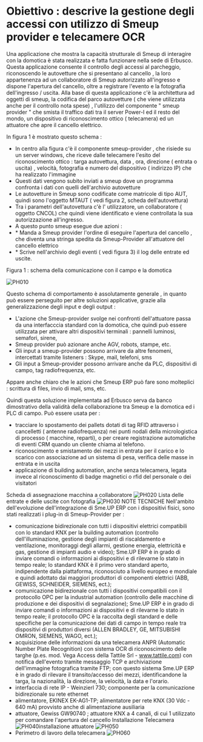 # Obiettivo :  descrive la gestione degli accessi con utilizzo di Smeup provider e telecamere OCR

Una applicazione che mostra la capacità strutturale di Smeup di interagire con la domotica è stata realizzata e fatta funzionare nella sede di Erbusco.
Questa applicazione consente il controllo degli accessi al parcheggio, riconoscendo le autovetture che si presentano al cancello , la loro appartenenza ad un collaboratore di Smeup autorizzato all'ingresso e dispone l'apertura del cancello, oltre a registrare l'evento e la fotografia dell'ingresso / uscita.
Alla base di questa applicazione c'è la architettura ad oggetti di smeup, la codifica del parco autovetture ( che viene utilizzata anche per il controllo nota spese) , l'utilizzo del componente " smeup provider " che smista il traffico dati tra il server Power-I ed il resto del mondo, un dispositivo di riconoscimento ottico ( telecamera) ed un attuatore che apre il cancello elettrico.

In figura 1 è mostrato questo schema : 
-  In centro alla figura c'è il componente smeup-provider  , che risiede su un server windows,  che riceve dalle telecamere l'esito del riconoscimento ottico :  targa autovettura, data , ora, direzione ( entrata o uscita) , velocità, fotografia e numero del dispositivo ( indirizzo IP) che ha realizzato l'immagine
-  Questi dati vengono subito inviati  a smeup dove un programma confronta i dati con quelli dell'archivio autovetture
-  Le autovetture  in Smeup sono codificate  come matricole di tipo AUT, quindi sono l'oggetto MTAUT ( vedi figura 2, scheda dell'autovettura)
-  Tra i parametri dell'autovettura c'è l' utilizzatore, un collaboratore ( oggetto CNCOL) che quindi viene identificato e viene controllata la sua autorizzazione all'ingresso.
-  A questo punto smeup esegue due azioni : 
- \* Manda a Smeup provider l'ordine di eseguire l'apertura del cancello , che diventa una stringa spedita da Smeup-Provider all'attuatore del cancello elettrico
- \* Scrive nell'archivio degli eventi ( vedi figura 3) il log delle entrate ed uscite.

Figura 1  :  schema della comunicazione con il campo e la domotica

![PH010](http://localhost:3000/immagini/PROVI_01/PH010.png)

Questo schema di comportamento è assolutamente generale , in quanto può essere perseguito per altre soluzioni applicative, grazie alla generalizzazione degli input e degli output : 
-  L'azione che Smeup-provider svolge nei confronti dell'attuatore passa da una interfacccia standard con la domotica, che quindi può essere utilizzata per attivare altri dispositivi terminali :   pannelli luminosi, semafori, sirene,
-  Smeup provider può azionare anche  AGV, robots, stampe, etc.
-  Gli input a smeup-provider possono arrivare da altre fenomeni, intercettati tramite listeners :  Skype, mail, telefoni, sms
-  Gli input a Smeup-provider possono arrivare anche da  PLC, dispositivi di campo, tag radiofrequenza, etc.

Appare anche chiaro che le azioni che Smeup ERP può fare sono molteplici :  scrittura di files, invio di mail, sms, etc.

Quindi questa soluzione implementata ad Erbusco serva da banco dimostrativo della validità della collaborazione tra Smeup e la domotica ed i PLC di campo.
Può essere usata per : 
-  tracciare lo spostamento dei pallets dotati di tag RFID attraverso i cancelletti ( antenne radiofrequenza) nei punti nodali della micrologistica di processo ( macchine, reparti), o per creare registrazione automatiche di eventi CRM quando un cliente chiama al telefono.
-  riconoscimento e smistamento dei mezzi in entrata per il carico e lo scarico con associazione ad un sistema di pesa, verifica delle masse in entrata e in uscita
-  applicazione di building automation, anche senza telecamera, legata invece al riconoscimento di badge magnetici o rfid del personale o dei visitatori

Scheda di assegnazione macchina a collaboratore
![PH020](http://localhost:3000/immagini/PROVI_01/PH020.png)
Lista delle entrate e delle uscite con fotografia
![PH030](http://localhost:3000/immagini/PROVI_01/PH030.png)
NOTE TECNICHE
Nell'ambito dell'evoluzione dell'integrazione di Sme.UP ERP con i dispositivi fisici, sono stati realizzati i plug-in di Smeup-Provider per : 
-  comunicazione bidirezionale con tutti i dispositivi elettrici compatibili con lo standard KNX per la building automation (controllo dell'illuminazione, gestione degli impianti di riscaldamento e ventilazione, monitoraggi degli allarmi, gestione energia, elettricità e gas, gestione di impianti audio e video); Sme.UP ERP è in grado di inviare comandi o informazioni ai dispositivi e di rilevarne lo stato in tempo reale; lo standard KNX è il primo vero standard aperto, indipendente dalla piattaforma, riconosciuto a livello europeo e mondiale e quindi adottato dai maggiori produttori di componenti elettrici (ABB, GEWISS, SCHNEIDER, SIEMENS, ect.);
-  comunicazione bidirezionale con tutti i dispositivi compatibili con il protocollo OPC per la industrial automation (controllo delle macchine di produzione e dei dispositivi di segnalazione); Sme.UP ERP è in grado di inviare comandi o informazioni ai dispositivi e di rilevarne lo stato in tempo reale;  il protocollo OPC è la raccolta degli standard e delle specifiche per la comunicazione dei dati di campo in tempo reale tra dispositivi di produttori diversi (ALLEN BRADLEY, GE, MITSUBISHI OMRON, SIEMENS, WAGO, ect.);
-  acquisizione delle informazioni da una telecamera ANPR (Automatic Number Plate Recognition) con sistema OCR di riconoscimento delle targhe (p.es. mod. Vega Access della Tattile Srl - www.tattile.com) con notifica dell'evento tramite messaggio TCP e archiviazione dell'immagine fotografica tramite FTP; con questo sistema Sme.UP ERP è in grado di rilevare il transito/accesso dei mezzi, identificandone la targa, la nazionalità, la direzione, la velocità, la data e l'orario.
-  interfaccia di rete IP - Weinzierl 730; componente per la comunicazione bidirezionale su rete ethernet
-  alimentatore, EKINEX EK-AG1-TP; alimentatore per rete KNX (30 Vdc - 640 mA) provvisto anche di alimentazione ausiliaria
-  attuatore,  Gewiss GW90740 ; attuatore KNX a 4 canali, di cui 1 utilizzato per comandare l'apertura del cancello
Installazione Telecamera
![PH040](http://localhost:3000/immagini/PROVI_01/PH040.png)installazione attuatore
![PH050](http://localhost:3000/immagini/PROVI_01/PH050.png)
-  Perimetro di lavoro della telecamera
![PH060](http://localhost:3000/immagini/PROVI_01/PH060.png)